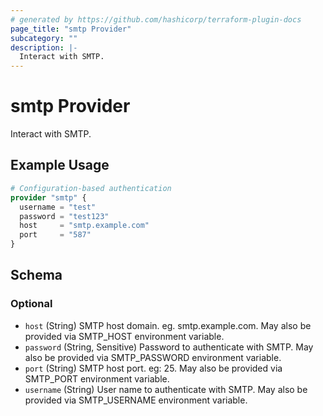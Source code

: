 ```yaml
---
# generated by https://github.com/hashicorp/terraform-plugin-docs
page_title: "smtp Provider"
subcategory: ""
description: |-
  Interact with SMTP.
---
```


# smtp Provider

Interact with SMTP.

## Example Usage

```terraform
# Configuration-based authentication
provider "smtp" {
  username = "test"
  password = "test123"
  host     = "smtp.example.com"
  port     = "587"
}
```

<!-- schema generated by tfplugindocs -->
## Schema

### Optional

- `host` (String) SMTP host domain. eg. smtp.example.com. May also be provided via SMTP_HOST environment variable.
- `password` (String, Sensitive) Password to authenticate with SMTP. May also be provided via SMTP_PASSWORD environment variable.
- `port` (String) SMTP host port. eg: 25. May also be provided via SMTP_PORT environment variable.
- `username` (String) User name to authenticate with SMTP. May also be provided via SMTP_USERNAME environment variable.
